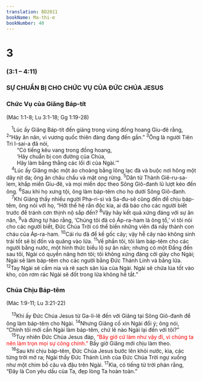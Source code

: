 ```yaml
---
translation: BD2011
bookName: Ma-thi-ơ 
bookNumber: 40
---
```


<div class="title"><h1>3</h1><h3>(3:1 – 4:11)</h3><h3>SỰ CHUẨN BỊ CHO CHỨC VỤ CỦA ÐỨC CHÚA JESUS</h3><h3>Chức Vụ của Giăng Báp-tít</h3><p>(Mác 1:1-8; Lu 3:1-18; Gg 1:19-28)</p></div>
<span class="verse mat_3_1"> <sup>1</sup>Lúc ấy Giăng Báp-tít đến giảng trong vùng đồng hoang Giu-đê rằng, </span>
<span class="verse mat_3_2"><sup>2</sup>“Hãy ăn năn, vì vương quốc thiên đàng đang đến gần.” </span>
<span class="verse mat_3_3"><sup>3</sup>Ông là người Tiên Tri I-sai-a đã nói,<br/>  “Có tiếng kêu vang trong đồng hoang,<br/>  ‘Hãy chuẩn bị con đường của Chúa,<br/>  Hãy làm bằng thẳng các lối đi của Ngài.’” <br/></span>
<span class="verse mat_3_4"> <sup>4</sup>Lúc ấy Giăng mặc một áo choàng bằng lông lạc đà và buộc nơi hông một dây nịt da; ông ăn châu chấu và mật ong rừng. </span>
<span class="verse mat_3_5"><sup>5</sup>Dân từ Thành Giê-ru-sa-lem, khắp miền Giu-đê, và mọi miền dọc theo Sông Giô-đanh lũ lượt kéo đến ông. </span>
<span class="verse mat_3_6"><sup>6</sup>Sau khi họ xưng tội, ông làm báp-têm cho họ dưới Sông Giô-đanh.<br/></span>
<span class="verse mat_3_7"> <sup>7</sup>Khi Giăng thấy nhiều người Pha-ri-si và Sa-đu-sê cũng đến để chịu báp-têm, ông nói với họ, “Hỡi thế hệ rắn độc kia, ai đã báo cho các người biết trước để tránh cơn thịnh nộ sắp đến? </span>
<span class="verse mat_3_8"><sup>8</sup>Vậy hãy kết quả xứng đáng với sự ăn năn, </span>
<span class="verse mat_3_9"><sup>9</sup>và đừng tự hào rằng, ‘Chúng tôi đã có Áp-ra-ham là ông tổ,’ vì tôi nói cho các người biết, Ðức Chúa Trời có thể biến những viên đá nầy thành con cháu của Áp-ra-ham. </span>
<span class="verse mat_3_10"><sup>10</sup>Cái rìu đã để kề gốc cây; vậy hễ cây nào không sinh trái tốt sẽ bị đốn và quăng vào lửa. </span>
<span class="verse mat_3_11"><sup>11</sup>Về phần tôi, tôi làm báp-têm cho các người bằng nước, một hình thức biểu lộ sự ăn năn; nhưng có một Ðấng đến sau tôi, Ngài có quyền năng hơn tôi; tôi không xứng đáng cởi giày cho Ngài; Ngài sẽ làm báp-têm cho các người bằng Ðức Thánh Linh và bằng lửa. </span>
<span class="verse mat_3_12"><sup>12</sup>Tay Ngài sẽ cầm nia và rê sạch sân lúa của Ngài. Ngài sẽ chứa lúa tốt vào kho, còn rơm rác Ngài sẽ đốt trong lửa không hề tắt.”<br/></span>
<div class="title"><h3>Chúa Chịu Báp-têm</h3><p>(Mác 1:9-11; Lu 3:21-22)</p></div>
<span class="verse mat_3_13"> <sup>13</sup>Khi ấy Ðức Chúa Jesus từ Ga-li-lê đến với Giăng tại Sông Giô-đanh để ông làm báp-têm cho Ngài. </span>
<span class="verse mat_3_14"><sup>14</sup>Nhưng Giăng cố xin Ngài đổi ý; ông nói, “Chính tôi mới cần Ngài làm báp-têm, chứ lẽ nào Ngài lại đến với tôi?”<br/></span>
<span class="verse mat_3_15"> <sup>15</sup>Tuy nhiên Ðức Chúa Jesus đáp, <font color="red">“Bây giờ cứ làm như vậy đi, vì chúng ta nên làm trọn mọi sự công chính.”</font> Bấy giờ Giăng mới chịu làm theo.<br/></span>
<span class="verse mat_3_16"> <sup>16</sup>Sau khi chịu báp-têm, Ðức Chúa Jesus bước lên khỏi nước, kìa, các từng trời mở ra; Ngài thấy Ðức Thánh Linh của Ðức Chúa Trời ngự xuống như một chim bồ câu và đậu trên Ngài. </span>
<span class="verse mat_3_17"><sup>17</sup>Kìa, có tiếng từ trời phán rằng, “Ðây là Con yêu dấu của Ta, đẹp lòng Ta hoàn toàn.”<br/></span>
